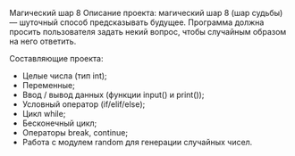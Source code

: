 Магический шар 8
Описание проекта: магический шар 8 (шар судьбы) — шуточный способ предсказывать будущее. Программа должна просить пользователя задать некий вопрос, чтобы случайным образом на него ответить.

Составляющие проекта:
- Целые числа (тип int);
- Переменные;
- Ввод / вывод данных (функции input() и print());
- Условный оператор (if/elif/else);
- Цикл while;
- Бесконечный цикл;
- Операторы break, continue;
- Работа с модулем random для генерации случайных чисел.